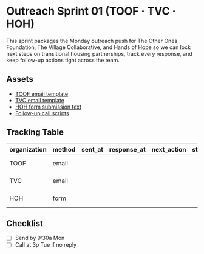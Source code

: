# Outreach Sprint 01 (TOOF · TVC · HOH)

This sprint packages the Monday outreach push for The Other Ones Foundation, The Village Collaborative, and Hands of Hope so we can lock next steps on transitional housing partnerships, track every response, and keep follow-up actions tight across the team.

## Assets
- [TOOF email template](../templates/outreach/TOOF.md)
- [TVC email template](../templates/outreach/TVC.md)
- [HOH form submission text](../templates/outreach/HOH.md)
- [Follow-up call scripts](../templates/outreach/follow-up-scripts.md)

## Tracking Table

| organization | method | sent_at | response_at | next_action | status | owner | notes |
| --- | --- | --- | --- | --- | --- | --- | --- |
| TOOF | email |  |  |  |  | Justin B. |  |
| TVC | email |  |  |  |  | Justin B. |  |
| HOH | form |  |  |  |  | Justin B. |  |

## Checklist
- [ ] Send by 9:30a Mon
- [ ] Call at 3p Tue if no reply
